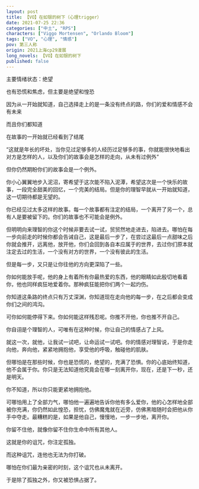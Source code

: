 ```yaml
---
layout: post
title: 【VO】在如银的树下（心理trigger）
date: 2021-07-25 22:36
categories: ["中土", "RPS"]
characters: ["Viggo Mortensen", "Orlando Bloom"]
tags: ["VO", "心理", "情感"]
pov: 第三人称
origin: 2021上海cp29漫展
long_novels: 【VO】在如银的树下
published: false
---
```


主要情绪状态：绝望

也有恐慌和焦虑，但主要是绝望和惶恐

因为从一开始就知道，自己选择走上的是一条没有终点的路，你们的爱和情感不会有未来

而且你们都知道

在故事的一开始就已经看到了结尾

“这就是年长的坏处，当你见过足够多的人经历过足够多的事，你就能很快地看出对方是怎样的人，以及你们的故事会是怎样的走向，从未有过例外”

但你仍然期盼你们的故事会是一个例外。

你小心翼翼地步入泥沼，寄希望于这次能不陷入泥潭，希望这次是一个快乐的故事，一段完全甜美的回忆，一个完美的结局。但是你的理智早就从一开始就知道，这一切期待都是无望的。

你已经见过太多这样的故事。每一个故事都有注定的结局，一个离开了另一个，总有人是要被留下的。你们的故事也不可能会是例外。

但明明向来理智的你这个时候非要去试一试，贸贸然地走进去，陷进去。哪怕在每一步向前走的时候你都会告诫自己，这是最后一步了，在尝过这最后一点甜味之后你就会推开，远离他，放开他，你们会回到各自本应属于的世界，去过你们原本就注定去过的生活，一个没有对方的世界，一个没有彼此的生活。

但是每一步，又只是让你往他的方向更深陷了一些。

你如何能放手呢，他的身上有着所有你最热爱的东西，他的眼睛如此殷切地看着你，他也同样疯狂地爱着你。那种疯狂能把你们两个一起灼伤。

你知道这条路的终点只有万丈深渊，你知道现在走向他的每一步，在之后都会变成你们之间的鸿沟。

可你如何能停得下来。你如何能这样残忍呢。你推不开他，你也推不开自己。

你自诩是个理智的人，可唯有在这种时候，你让自己的情感占了上风。

就这一次，就他，让我试一试吧，让命运试一试吧。你的情感对理智说，于是你走向他，奔向他，紧紧地拥抱他，享受他的呼吸，触碰他的肌肤。

但哪怕是在那些时候，你也是恐慌的，绝望的，充满了恐惧。你的心底始终知道，他不会属于你。你只是无法知道他究竟会在哪一刻离开你，现在，还是下一秒，还是明天。

你不知道，所以你只能更紧地拥抱他。

可哪怕用上了全部力气，哪怕他一遍遍地告诉你他有多么爱你，他的心怎样地全部被你充满，你仍然如此惶恐，担忧，仿佛魔鬼就在近旁，仿佛黑暗随时会把他从你手中夺走。最糟糕的是，如果是他自己，慢慢地，一步一步地，离开你。

你留不住他，就像你留不住你生命中所有其他人。

这就是你的诅咒，你注定孤独。

而这种诅咒，连他也无法为你打破。

哪怕在你们最为亲密的时刻，这个诅咒也从未离开。

于是除了孤独之外，你又被恐惧占据了。